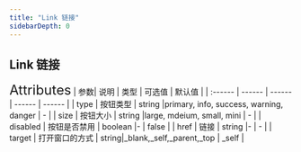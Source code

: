 ```yaml
---
title: "Link 链接"
sidebarDepth: 0
---
```


## Link 链接

<ClientOnly>
  <e-link/>
<font size=5>Attributes</font>
| 参数| 说明 | 类型 | 可选值 | 默认值 |
| :------ | ------ | ------ | ------ | ------ |
| type | 按钮类型 | string |primary, info, success, warning, danger | - |
| size | 按钮大小 | string |large, mdeium, small, mini | - |
| disabled | 按钮是否禁用 | boolean |- | false |
| href | 链接 | string |- | - |
| target | 打开窗口的方式 | string|_blank,_self,_parent,_top	| _self |
</ClientOnly>
